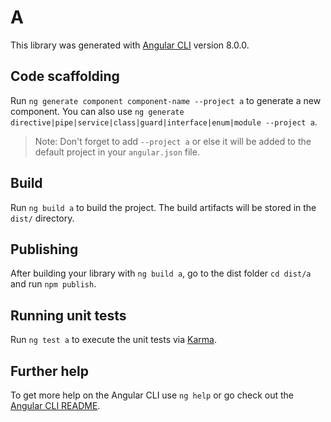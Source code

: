 # A

This library was generated with [Angular CLI](https://github.com/angular/angular-cli) version 8.0.0.

## Code scaffolding

Run `ng generate component component-name --project a` to generate a new component. You can also use `ng generate directive|pipe|service|class|guard|interface|enum|module --project a`.
> Note: Don't forget to add `--project a` or else it will be added to the default project in your `angular.json` file. 

## Build

Run `ng build a` to build the project. The build artifacts will be stored in the `dist/` directory.

## Publishing

After building your library with `ng build a`, go to the dist folder `cd dist/a` and run `npm publish`.

## Running unit tests

Run `ng test a` to execute the unit tests via [Karma](https://karma-runner.github.io).

## Further help

To get more help on the Angular CLI use `ng help` or go check out the [Angular CLI README](https://github.com/angular/angular-cli/blob/master/README.md).
